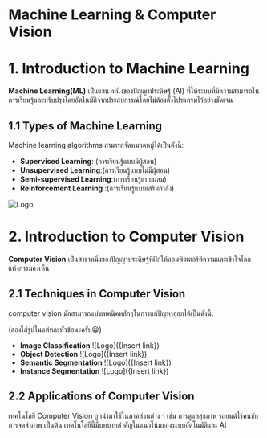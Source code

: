 # Machine Learning & Computer Vision

# 1. Introduction to Machine Learning

**Machine Learning(ML)** เป็นแขนงหนึ่งของปัญญาประดิษฐ์ (AI) ที่ให้ระบบที่มีความสามารถในการเรียนรู้และปรับปรุงโดยอัตโนมัติจากประสบการณ์โดยไม่ต้องตั้งโปรแกรมไว้อย่างชัดเจน

## 1.1 Types of Machine Learning

Machine learning algorithms สามารถจัดหมวดหมู่ได้เป็นดังนี้:

- **Supervised Learning**: (การเรียนรู้แบบมีผู้สอน)
- **Unsupervised Learning**:(การเรียนรูู้แบบไม่มีผู้สอน)
- **Semi-supervised Learning**:(การเรียนรู้แบบผสม)
- **Reinforcement Learning** :(การเรียนรู้แบบเสริมกำลัง)

![Logo](https://miro.medium.com/v2/resize:fit:1400/format:webp/1*YmX4IlkuHQkX79QyWqusuQ.jpeg)

# 2. Introduction to Computer Vision

**Computer Vision** เป็นสาขาหนึ่งของปัญญาประดิษฐ์ที่ฝึกให้คอมพิวเตอร์ตีความและเข้าใจโลกแห่งการมองเห็น

## 2.1 Techniques in Computer Vision

computer vision มักสามารถแบ่งเทคนิคหลักๆในการแก้ปัญหาออกได้เป็นดังนี้:

(ลองใส่รูปในแต่หละหัวข้อนะครับ😀)

- **Image Classification**
  ![Logo]({Insert link})
- **Object Detection**
  ![Logo]({Insert link})
- **Semantic Segmentation**
  ![Logo]({Insert link})
- **Instance Segmentation**
  ![Logo]({Insert link})

## 2.2 Applications of Computer Vision

เทคโนโลยี Computer Vision ถูกนำมาใช้ในภาคส่วนต่าง ๆ เช่น การดูแลสุขภาพ รถยนต์ไร้คนขับ การจดจำภาพ เป็นต้น เทคโนโลยีนี้มีบทบาทสำคัญในแนวโน้มของระบบอัตโนมัติและ AI
